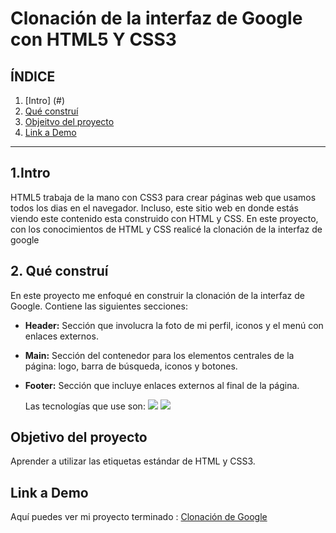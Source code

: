 # Clonación de la interfaz de Google con HTML5 Y CSS3

## **ÍNDICE**

1. [Intro] (#)
2. [Qué construí](#)
3. [Objeitvo del proyecto](#)
4. [Link a Demo](#)

****

## 1.Intro
HTML5 trabaja de la mano con CSS3 para crear páginas web que usamos todos los dias en el navegador. Incluso, este sitio web en donde estás viendo este contenido esta construido con HTML y CSS. En este proyecto, con los conocimientos de HTML y CSS realicé la clonación de la interfaz de google

## 2. Qué construí
En este proyecto me enfoqué en construir la clonación de la interfaz de Google.
Contiene las siguientes secciones:

* **Header:** Sección que involucra la foto de mi perfil, iconos y el menú con enlaces externos.

* **Main:** Sección del contenedor para los elementos centrales de la página: logo, barra de búsqueda, iconos y botones.

* **Footer:** Sección que incluye enlaces externos al final de la página.


  Las tecnologías que use son:
  <img src="https://img.shields.io/badge/HTML5-E34F26?style=for-the-badge&logo=html5&logoColor=white"/>
  <img src="https://img.shields.io/badge/CSS3-1572B6?style=for-the-badge&logo=css3&logoColor=white"/>

## Objetivo del proyecto
Aprender a utilizar las etiquetas estándar de HTML y CSS3.

## Link a Demo
Aquí puedes  ver mi proyecto terminado : [Clonación de Google](https://clondegoogle-snowy.vercel.app/)


  
